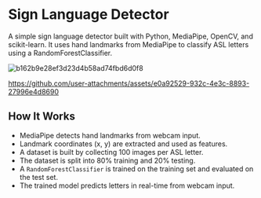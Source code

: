 # Sign Language Detector

A simple sign language detector built with Python, MediaPipe, OpenCV, and scikit-learn. It uses hand landmarks from MediaPipe to classify ASL letters using a RandomForestClassifier.

![b162b9e28ef3d23d4b58ad74fbd6d0f8](https://github.com/user-attachments/assets/8264c09d-47ca-46f3-bbe8-374d4c1dd4b2)

https://github.com/user-attachments/assets/e0a92529-932c-4e3c-8893-27996e4d8690

## How It Works

- MediaPipe detects hand landmarks from webcam input.
- Landmark coordinates (x, y) are extracted and used as features.
- A dataset is built by collecting 100 images per ASL letter.
- The dataset is split into 80% training and 20% testing.
- A `RandomForestClassifier` is trained on the training set and evaluated on the test set.
- The trained model predicts letters in real-time from webcam input.

